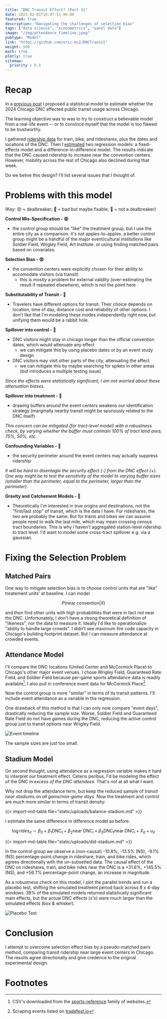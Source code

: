 ```yaml
---
title: "DNC Transit Effect? (Part 3)"
date: 2025-02-01T10:47:51-06:00
featured: true
description: "Navigating the challenges of selection bias"
tags: ["data science", "econometrics", "panel data"]
image: "/img/attendance_timeline.jpeg"
pubtype: "Model"
link: "https://github.com/eric-mc2/DNCTransit"
weight: 500
math: true
plotly: true
sitemap:
  priority : 0.8
---
```


# Recap

In a [previous post](../dnc-effect/index.html) I proposed a statistical model
to estimate whether the 2024 Chicago DNC affected public transit usage across Chicago.

The learning objective was to was to try to construct a believable model from a real-life
event -- or to convince myself that the model is too flawed to be trustworthy.

I gathered [ridership data](../transit-panel/index.html) for train, bike, and rideshares, plus the dates and
locations of the DNC. Then I [estimated](../dnc-effect-results/index.html) two regression models: a fixed-effects model
and a difference-in-difference model. The results indicate that the DNC caused
ridership to increase near the convention centers. However, mobility across
the rest of Chicago also declined during that week.

Do we belive this design? I'll list several issues that I thought of. 

# Problems with this model

(Key: 😡 = dealbreaker; 🙁 = bad but maybe fixable; 🫤 = not a dealbreaker)

**Control Mis-Specification - 😡**

- the control group should be "like" the treatment group, but I use the entire
    city as a comparison. it's not apples-to-apples. a better control group might
    be a handful of the major event/cultural institutions like Soldier Field, 
    Wrigley Field, Art Institute. or using finding matched pairs based on covariates.

**Selection Bias - 😡**

- the convention centers were explicitly chosen for their ability to accomodate visitors (via transit)
    - this is mostly a problem for external validity (over-estimating the result if repeated elsewhere),
    which is not the point here

<!-- We can't control for selection on observables because first we don't literally
    know the selection mechanism so we can't perfectly control for it,
    and second we can find similar-ish non-treated units but there aren't
    non-treated units at the united center, right, so we don't have common support.
     -->
    
**Substitutability of Transit - 🙁**

- Travelers have different options for transit. Their choice depends on location, time of day,
    distance cost and reliability of other options. I don't like that I'm modeling
    these modes independently right now, but unifying them would be a rabbit hole.

**Spillover into control - 🙁**

- DNC visitors might stay in chicago longer than the official convention dates, 
    which would attenuate any effect
    - we can mitigate this by using placebo dates or by an event study design
- DNC visitors may visit other parts of the city, attenuating the effect
    - we can mitigate this by maybe searching for spikes in other areas 
    (but introduces a multiple testing issue)

*Since the effects were statistically significant, I am not worried about these
attenuation biases.*

**Spillover into treatment - 🙁**

- drawing buffers around the event centers weakens our identification strategy 
    (marginally nearby transit might be spuriously related to the DNC itself)

*This concern can be mitigated (for tract-level model) with a robustness check, 
by varying whether the buffer must contrain 100% of tract land area, 75%, 50%, etc.*

**Confounding Variables - 🙁**

- the security perimeter around the event centers may actually suppress ridership

*It will be hard to disentagle the security effect (-) from the DNC effect (+).
One way might be to test the sensitivity of the model to varying buffer sizes 
(smaller than the perimeter, equal to the perimeter, larger than the perimeter).*

**Gravity and Catchement Models - 🫤**

- Theoretically I'm interested in true origins and destinations, not the "first/last stop"
    of transit, which is the data I have. For rideshares, the two are probably the same.
    But for trains and bikes we can assume people need to walk the last mile,
    which may mean crossing census tract boundaries. This is why I haven't
    aggregated station-level ridership to tract level. I'd want to model some
    cross-tract spillover e.g. via a gaussian.

# Fixing the Selection Problem

## Matched Pairs

One way to mitigate selection bias is to choose control units that are "like"
treatement units' at baseline. I can model

$$ P(\text{near convention} | X) $$ 

and then find other units with high probabilities that were in fact not near the DNC.
Unfortunately, I don't have a strong theoretical definition of "likeness", nor
the data to measure it. Ideally I'd like to operationalize "ability to handle large crowds".
I didn't see maximum fire code capacity in Chicago's building footprint dataset. 
But I can measure attendance at crowded events.

## Attendance Model

I'll compare the DNC locations (United Center and McCormick Place) to Chicago's
other major event venues. I chose Wrigley Field, Guaranteed Rate Field, and Soldier Field
because per-game sports attendance data is readily available[^1]. I also pull in
conference event data for McCormick Place[^2].

Now the control group is more "similar" in terms of its transit patterns. 
I'll include event attendance as a variable in the regression. 

One drawback of this method is that I can only now compare "event days", drastically
reducing the sample size. Worse, Soldier Field and Guaranteed Rate Field do not have
games during the DNC, reducing the active control group just to transit options near
Wrigley Field.

![Event timeline](/img/attendance_timeline.jpeg "Event timeline.")

The sample sizes are just too small.

## Stadium Model

On second thought, using attendance as a regression variable makes it hard to 
interpret our treatment effect. Ceteris peribus, I'd be modeling
the effect of the DNC *in excess of the DNC attendees*. That's not at all what I want.

Why not drop the attendance term, but keep the reduced sample of *transit near stadiums*
on *all game/non-game days*. Now the treatment and control are much more similar
in terms of transit density:

{{< import-md-table file="static/uploads/balance-stadium.md" >}}

I estimate the same difference in difference model as before:

$$ \log{rides_{it}} \sim \beta_0 + \beta_1 \text{DNC}_t + \beta_2 \text{near DNC}_i + 
    \beta_3 \text{DNC}_t \text{near DNC}_i +
    X_{it} + u_{it} $$

{{< import-md-table file="static/uploads/did-stadium.md" >}}

In the control group we observe a (non-causal)
-10.8%, -13.5% (NS), -9.1% (NS) percentage-point change in rideshare, train, and bike 
rides, which agrees directionally with the un-subsetted data. The
causal effect of the DNC on rideshares, train, and bike rides 
near the DNC is a +31.6%, +145.5% (NS), and +56.7% percentage-point change,
an increase in magnitude.

As a robustness check on this model, I plot the parallel trends and run a placebo 
test, shifting the simulated treatment period back across 8 x 4-day windows.
38% of the simulated models returned statistically significant main effects,
but the actual DNC effects (x's) were much larger than the simulated effects (box & whisker).

![Placebo Test](/img/placebo_stadium.jpeg "Placebo Test.")

# Conclusion

I attempt to overcome selection effect bias by a pseudo-matched pairs method,
comparing transit ridership near large event centers in Chicago. The results
agree directionally and give credence to the original experimental design.

# Footnotes

[^1]: CSV's downloaded from the [sports-reference](https://www.baseball-reference.com/teams/CHC/2024-schedule-scores.shtml) family of websites.

[^2]: Scraping events listed on [tradefest.io](https://tradefest.io/en/selection/events-at-mccormick-place-convention-center) 